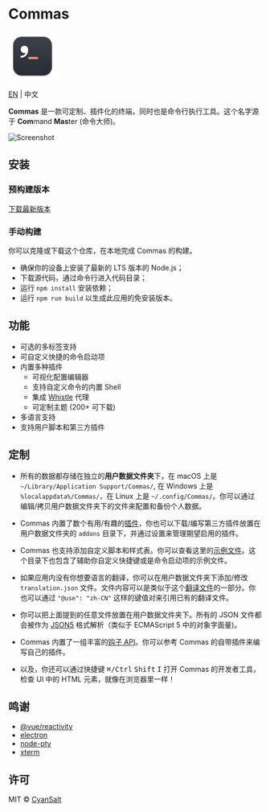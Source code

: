 # Commas

<img src="https://raw.githubusercontent.com/CyanSalt/commas/master/resources/images/icon.png" width="96">

[EN](../README.md) | 中文

**Commas** 是一款可定制、插件化的终端，同时也是命令行执行工具。这个名字源于 **Com**mand **Mas**ter (命令大师)。

![Screenshot](https://user-images.githubusercontent.com/5101076/74102057-fb27bc00-4b7a-11ea-9222-51753bac1e14.png)

## 安装

### 预构建版本

[下载最新版本](https://github.com/CyanSalt/commas/releases)

### 手动构建

你可以克隆或下载这个仓库，在本地完成 Commas 的构建。
  - 确保你的设备上安装了最新的 LTS 版本的 Node.js；
  - 下载源代码，通过命令行进入代码目录；
  - 运行 `npm install` 安装依赖；
  - 运行 `npm run build` 以生成此应用的免安装版本。

## 功能

- 可选的多标签支持
- 可自定义快捷的命令启动项
- 内置多种插件
  - 可视化配置编辑器
  - 支持自定义命令的内置 Shell
  - 集成 [Whistle](https://github.com/avwo/whistle) 代理
  - 可定制主题 (200+ 可下载)
- 多语言支持
- 支持用户脚本和第三方插件

## 定制

- 所有的数据都存储在独立的**用户数据文件夹**下，在 macOS 上是 `~/Library/Application Support/Commas/`, 在 Windows 上是 `%localappdata%/Commas/`，在 Linux 上是 `~/.config/Commas/`。你可以通过编辑/拷贝用户数据文件夹下的文件来配置和备份个人数据。

- Commas 内置了数个有用/有趣的[插件](https://github.com/CyanSalt/commas/tree/master/addons)，你也可以下载/编写第三方插件放置在用户数据文件夹的 `addons` 目录下，并通过设置来管理期望启用的插件。

- Commas 也支持添加自定义脚本和样式表。你可以查看这里的[示例文件](https://github.com/CyanSalt/commas/tree/master/resources/examples)。这个目录下也包含了辅助你自定义快捷键或是命令启动项的示例文件。

- 如果应用内没有你想要语言的翻译，你可以在用户数据文件夹下添加/修改 `translation.json` 文件。文件内容可以是类似于这个[翻译文件](https://github.com/CyanSalt/commas/blob/master/resources/locales/zh-CN.json)的一部分。你也可以通过 `"@use": "zh-CN"` 这样的键值对来引用已有的翻译文件。

- 你可以把上面提到的任意文件放置在用户数据文件夹下。所有的 JSON 文件都会被作为 [JSON5](https://json5.org/) 格式解析（类似于 ECMAScript 5 中的对象字面量)。

- Commas 内置了一组丰富的[钩子 API](https://github.com/CyanSalt/commas/tree/master/api)。你可以参考 Commas 的自带插件来编写自己的插件。

- 以及，你还可以通过快捷键 <kbd>&#8984;/Ctrl</kbd> <kbd>Shift</kbd> <kbd>I</kbd> 打开 Commas 的开发者工具，检查 UI 中的 HTML 元素，就像在浏览器里一样！

## 鸣谢

- [@vue/reactivity](https://github.com/vuejs/vue-next/tree/master/packages/reactivity)
- [electron](https://github.com/electron/electron)
- [node-pty](https://github.com/microsoft/node-pty)
- [xterm](https://github.com/xtermjs/xterm.js)

## 许可

MIT &copy; [CyanSalt](https://github.com/CyanSalt)
